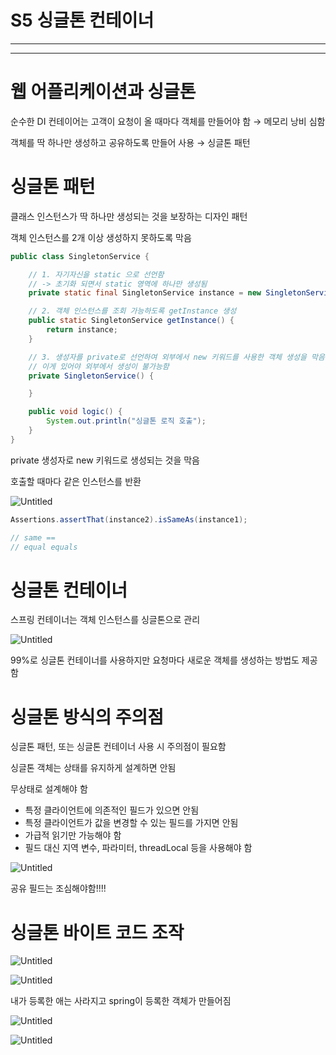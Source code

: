 # S5 싱글톤 컨테이너

---

---

# 웹 어플리케이션과 싱글톤

순수한 DI 컨테이어는 고객이 요청이 올 때마다 객체를 만들어야 함 → 메모리 낭비 심함

객체를 딱 하나만 생성하고 공유하도록 만들어 사용 → 싱글톤 패턴

# 싱글톤 패턴

클래스 인스턴스가 딱 하나만 생성되는 것을 보장하는 디자인 패턴

객체 인스턴스를 2개 이상 생성하지 못하도록 막음

```java
public class SingletonService {

    // 1. 자기자신을 static 으로 선언함
    // -> 초기화 되면서 static 영역에 하나만 생성됨
    private static final SingletonService instance = new SingletonService();

    // 2. 객체 인스턴스를 조회 가능하도록 getInstance 생성
    public static SingletonService getInstance() {
        return instance;
    }

    // 3. 생성자를 private로 선언하여 외부에서 new 키워드를 사용한 객체 생성을 막음
    // 이게 있어야 외부에서 생성이 불가능함
    private SingletonService() {

    }

    public void logic() {
        System.out.println("싱글톤 로직 호출");
    }
}
```

private 생성자로 new 키워드로 생성되는 것을 막음

호출할 때마다 같은 인스턴스를 반환

![Untitled](S5%20%E1%84%89%E1%85%B5%E1%86%BC%E1%84%80%E1%85%B3%E1%86%AF%E1%84%90%E1%85%A9%E1%86%AB%20%E1%84%8F%E1%85%A5%E1%86%AB%E1%84%90%E1%85%A6%E1%84%8B%E1%85%B5%E1%84%82%E1%85%A5%204b519a4545be423ca467041d95cdb5ba/Untitled.png)

```java
Assertions.assertThat(instance2).isSameAs(instance1);

// same ==
// equal equals
```

# 싱글톤 컨테이너

스프링 컨테이너는 객체 인스턴스를 싱글톤으로 관리 

![Untitled](S5%20%E1%84%89%E1%85%B5%E1%86%BC%E1%84%80%E1%85%B3%E1%86%AF%E1%84%90%E1%85%A9%E1%86%AB%20%E1%84%8F%E1%85%A5%E1%86%AB%E1%84%90%E1%85%A6%E1%84%8B%E1%85%B5%E1%84%82%E1%85%A5%204b519a4545be423ca467041d95cdb5ba/Untitled%201.png)

99%로 싱글톤 컨테이너를 사용하지만 요청마다 새로운 객체를 생성하는 방법도 제공함

# 싱글톤 방식의 주의점

싱글톤 패턴, 또는 싱글톤 컨테이너 사용 시 주의점이 필요함

싱글톤 객체는 상태를 유지하게 설계하면 안됨

무상태로 설계해야 함

- 특정 클라이언트에 의존적인 필드가 있으면 안됨
- 특정 클라이언트가 값을 변경할 수 있는 필드를 가지면 안됨
- 가급적 읽기만 가능해야 함
- 필드 대신 지역 변수, 파라미터, threadLocal 등을 사용해야 함

![Untitled](S5%20%E1%84%89%E1%85%B5%E1%86%BC%E1%84%80%E1%85%B3%E1%86%AF%E1%84%90%E1%85%A9%E1%86%AB%20%E1%84%8F%E1%85%A5%E1%86%AB%E1%84%90%E1%85%A6%E1%84%8B%E1%85%B5%E1%84%82%E1%85%A5%204b519a4545be423ca467041d95cdb5ba/Untitled%202.png)

공유 필드는 조심해야함!!!!

# 싱글톤 바이트 코드 조작

![Untitled](S5%20%E1%84%89%E1%85%B5%E1%86%BC%E1%84%80%E1%85%B3%E1%86%AF%E1%84%90%E1%85%A9%E1%86%AB%20%E1%84%8F%E1%85%A5%E1%86%AB%E1%84%90%E1%85%A6%E1%84%8B%E1%85%B5%E1%84%82%E1%85%A5%204b519a4545be423ca467041d95cdb5ba/Untitled%203.png)

![Untitled](S5%20%E1%84%89%E1%85%B5%E1%86%BC%E1%84%80%E1%85%B3%E1%86%AF%E1%84%90%E1%85%A9%E1%86%AB%20%E1%84%8F%E1%85%A5%E1%86%AB%E1%84%90%E1%85%A6%E1%84%8B%E1%85%B5%E1%84%82%E1%85%A5%204b519a4545be423ca467041d95cdb5ba/Untitled%204.png)

내가 등록한 애는 사라지고 spring이 등록한 객체가 만들어짐

![Untitled](S5%20%E1%84%89%E1%85%B5%E1%86%BC%E1%84%80%E1%85%B3%E1%86%AF%E1%84%90%E1%85%A9%E1%86%AB%20%E1%84%8F%E1%85%A5%E1%86%AB%E1%84%90%E1%85%A6%E1%84%8B%E1%85%B5%E1%84%82%E1%85%A5%204b519a4545be423ca467041d95cdb5ba/Untitled%205.png)

![Untitled](S5%20%E1%84%89%E1%85%B5%E1%86%BC%E1%84%80%E1%85%B3%E1%86%AF%E1%84%90%E1%85%A9%E1%86%AB%20%E1%84%8F%E1%85%A5%E1%86%AB%E1%84%90%E1%85%A6%E1%84%8B%E1%85%B5%E1%84%82%E1%85%A5%204b519a4545be423ca467041d95cdb5ba/Untitled%206.png)